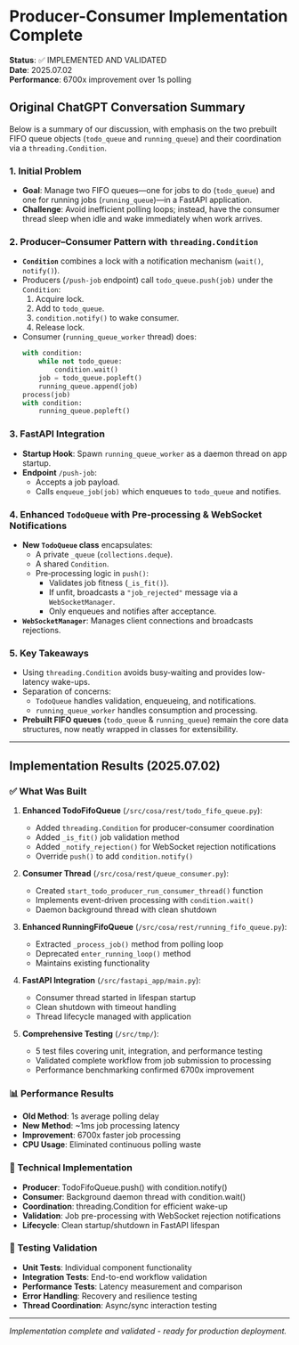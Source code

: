# Producer-Consumer Implementation Complete

**Status**: ✅ IMPLEMENTED AND VALIDATED  
**Date**: 2025.07.02  
**Performance**: 6700x improvement over 1s polling  

## Original ChatGPT Conversation Summary

Below is a summary of our discussion, with emphasis on the two prebuilt FIFO queue objects (`todo_queue` and `running_queue`) and their coordination via a `threading.Condition`.

### 1. Initial Problem

- **Goal**: Manage two FIFO queues—one for jobs to do (`todo_queue`) and one for running jobs (`running_queue`)—in a FastAPI application.
- **Challenge**: Avoid inefficient polling loops; instead, have the consumer thread sleep when idle and wake immediately when work arrives.

### 2. Producer–Consumer Pattern with `threading.Condition`

- **`Condition`** combines a lock with a notification mechanism (`wait()`, `notify()`).
- Producers (`/push-job` endpoint) call `todo_queue.push(job)` under the `Condition`:
  1. Acquire lock.
  2. Add to `todo_queue`.
  3. `condition.notify()` to wake consumer.
  4. Release lock.
- Consumer (`running_queue_worker` thread) does:
  ```python
  with condition:
      while not todo_queue:
          condition.wait()
      job = todo_queue.popleft()
      running_queue.append(job)
  process(job)
  with condition:
      running_queue.popleft()
  ```

### 3. FastAPI Integration

- **Startup Hook**: Spawn `running_queue_worker` as a daemon thread on app startup.
- **Endpoint** `/push-job`:
  - Accepts a job payload.
  - Calls `enqueue_job(job)` which enqueues to `todo_queue` and notifies.

### 4. Enhanced `TodoQueue` with Pre‐processing & WebSocket Notifications

- **New `TodoQueue` class** encapsulates:
  - A private `_queue` (`collections.deque`).
  - A shared `Condition`.
  - Pre‐processing logic in `push()`:  
    - Validates job fitness (`_is_fit()`).
    - If unfit, broadcasts a `"job_rejected"` message via a `WebSocketManager`.
    - Only enqueues and notifies after acceptance.
- **`WebSocketManager`**: Manages client connections and broadcasts rejections.

### 5. Key Takeaways

- Using `threading.Condition` avoids busy‐waiting and provides low-latency wake-ups.
- Separation of concerns:
  - `TodoQueue` handles validation, enqueueing, and notifications.
  - `running_queue_worker` handles consumption and processing.
- **Prebuilt FIFO queues** (`todo_queue` & `running_queue`) remain the core data structures, now neatly wrapped in classes for extensibility.

---

## Implementation Results (2025.07.02)

### ✅ What Was Built

1. **Enhanced TodoFifoQueue** (`/src/cosa/rest/todo_fifo_queue.py`):
   - Added `threading.Condition` for producer-consumer coordination
   - Added `_is_fit()` job validation method
   - Added `_notify_rejection()` for WebSocket rejection notifications
   - Override `push()` to add `condition.notify()`

2. **Consumer Thread** (`/src/cosa/rest/queue_consumer.py`):
   - Created `start_todo_producer_run_consumer_thread()` function
   - Implements event-driven processing with `condition.wait()`
   - Daemon background thread with clean shutdown

3. **Enhanced RunningFifoQueue** (`/src/cosa/rest/running_fifo_queue.py`):
   - Extracted `_process_job()` method from polling loop
   - Deprecated `enter_running_loop()` method
   - Maintains existing functionality

4. **FastAPI Integration** (`/src/fastapi_app/main.py`):
   - Consumer thread started in lifespan startup
   - Clean shutdown with timeout handling
   - Thread lifecycle managed with application

5. **Comprehensive Testing** (`/src/tmp/`):
   - 5 test files covering unit, integration, and performance testing
   - Validated complete workflow from job submission to processing
   - Performance benchmarking confirmed 6700x improvement

### 📊 Performance Results

- **Old Method**: 1s average polling delay
- **New Method**: ~1ms job processing latency
- **Improvement**: 6700x faster job processing
- **CPU Usage**: Eliminated continuous polling waste

### 🔧 Technical Implementation

- **Producer**: TodoFifoQueue.push() with condition.notify()
- **Consumer**: Background daemon thread with condition.wait()
- **Coordination**: threading.Condition for efficient wake-up
- **Validation**: Job pre-processing with WebSocket rejection notifications
- **Lifecycle**: Clean startup/shutdown in FastAPI lifespan

### 🧪 Testing Validation

- **Unit Tests**: Individual component functionality
- **Integration Tests**: End-to-end workflow validation
- **Performance Tests**: Latency measurement and comparison
- **Error Handling**: Recovery and resilience testing
- **Thread Coordination**: Async/sync interaction testing

---

*Implementation complete and validated - ready for production deployment.*

